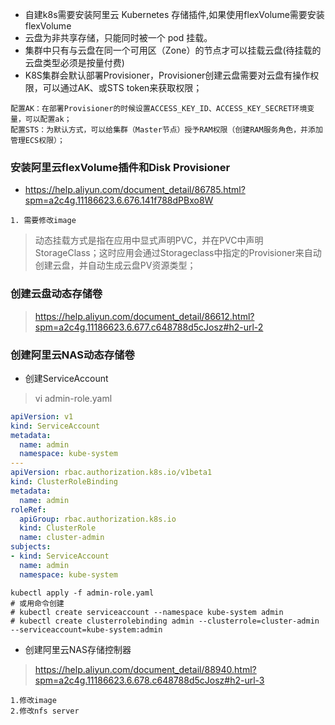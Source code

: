 * 自建k8s需要安装阿里云 Kubernetes 存储插件,如果使用flexVolume需要安装flexVolume
* 云盘为非共享存储，只能同时被一个 pod 挂载。
*  集群中只有与云盘在同一个可用区（Zone）的节点才可以挂载云盘(待挂载的云盘类型必须是按量付费)
* K8S集群会默认部署Provisioner，Provisioner创建云盘需要对云盘有操作权限，可以通过AK、或STS token来获取权限；
```
配置AK：在部署Provisioner的时候设置ACCESS_KEY_ID、ACCESS_KEY_SECRET环境变量，可以配置ak；
配置STS：为默认方式，可以给集群（Master节点）授予RAM权限（创建RAM服务角色，并添加管理ECS权限）；
```

### 安装阿里云flexVolume插件和Disk Provisioner
* https://help.aliyun.com/document_detail/86785.html?spm=a2c4g.11186623.6.676.141f788dPBxo8W
```
1. 需要修改image
```
>动态挂载方式是指在应用中显式声明PVC，并在PVC中声明StorageClass；这时应用会通过Storageclass中指定的Provisioner来自动创建云盘，并自动生成云盘PV资源类型；

### 创建云盘动态存储卷
> https://help.aliyun.com/document_detail/86612.html?spm=a2c4g.11186623.6.677.c648788d5cJosz#h2-url-2

### 创建阿里云NAS动态存储卷
* 创建ServiceAccount
> vi admin-role.yaml
```yml
apiVersion: v1
kind: ServiceAccount
metadata:
  name: admin
  namespace: kube-system
---
apiVersion: rbac.authorization.k8s.io/v1beta1
kind: ClusterRoleBinding
metadata:
  name: admin
roleRef:
  apiGroup: rbac.authorization.k8s.io
  kind: ClusterRole
  name: cluster-admin
subjects:
- kind: ServiceAccount
  name: admin
  namespace: kube-system
```
```
kubectl apply -f admin-role.yaml
# 或用命令创建
# kubectl create serviceaccount --namespace kube-system admin
# kubectl create clusterrolebinding admin --clusterrole=cluster-admin --serviceaccount=kube-system:admin
```

* 创建阿里云NAS存储控制器
> https://help.aliyun.com/document_detail/88940.html?spm=a2c4g.11186623.6.678.c648788d5cJosz#h2-url-3
```
1.修改image
2.修改nfs server
```